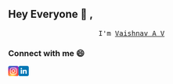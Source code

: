 ## Hey Everyone :wave: , 

<p align="center">
  <samp>
    I'm <a href="https://vaishnavav99.github.io/Vaishnav/">Vaishnav A V</a> 
  </samp>
</p>





### Connect with me 😄

<a href="https://instagram/vaishnavav99">
  <img align="left" alt="Vaishnav Insta" width="21px" src="https://raw.githubusercontent.com/edent/SuperTinyIcons/099dc12b59179d07d534069bc8551718f786d91a/images/svg/instagram.svg" />
</a>

<a href="https://www.linkedin.com/in/vaishnavav99/">
  <img align="left" alt="Vaishnav Linkdin" width="21px" src="https://raw.githubusercontent.com/edent/SuperTinyIcons/099dc12b59179d07d534069bc8551718f786d91a/images/svg/linkedin.svg" />
</a>




